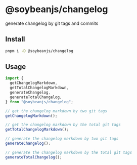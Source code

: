 # @soybeanjs/changelog

generate changelog by git tags and commits

## Install

```bash
pnpm i -D @soybeanjs/changelog
```

## Usage

```ts
import {
  getChangelogMarkdown,
  getTotalChangelogMarkdown,
  generateChangelog,
  generateTotalChangelog,
} from "@soybeanjs/changelog";

// get the changelog markdown by two git tags
getChangelogMarkdown();

// get the changelog markdown by the total git tags
getTotalChangelogMarkdown();

// generate the changelog markdown by two git tags
generateChangelog();

// generate the changelog markdown by the total git tags
generateTotalChangelog();
```
